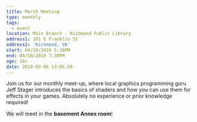 ```yaml
---
title: March Meeting
type: monthly
tags:
  - event
location: Main Branch - Richmond Public Library
address1: 101 E Franklin St
address2: 'Richmond, VA'
start: 04/10/2019 5:30PM
end: 04/10/2019 7:30PM
age: 18+
date: 2019-03-06 13:05:50
---
```

Join us for our monthly meet-up, where local graphics programming guru Jeff Stager introduces the basics of shaders and how you can use them for effects in your games. Absolutely no experience or prior knowledge required!

We will meet in the **basement Annex room**!
<!-- more -->